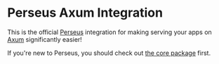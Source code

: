 # Perseus Axum Integration

This is the official [Perseus](https://github.com/arctic-hen7/perseus) integration for making serving your apps on [Axum](https://docs.rs/axum) significantly easier!

If you're new to Perseus, you should check out [the core package](https://github.com/arctic-hen7/perseus) first.
